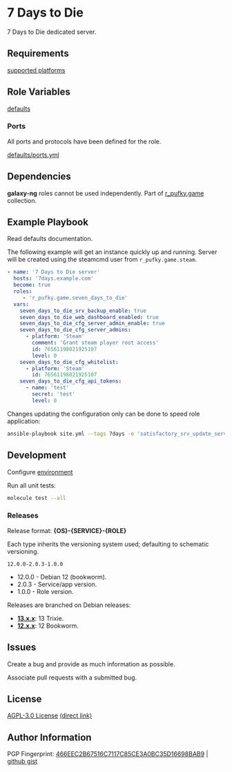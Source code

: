 # 7 Days to Die
7 Days to Die dedicated server.

## Requirements
[supported platforms](https://github.com/r-pufky/ansible_seven_days_to_die/blob/main/meta/main.yml)

## Role Variables
[defaults](https://github.com/r-pufky/ansible_seven_days_to_die/tree/main/defaults/main)

### Ports
All ports and protocols have been defined for the role.

[defaults/ports.yml](https://github.com/r-pufky/ansible_seven_days_to_die/blob/main/defaults/main/ports.yml)

## Dependencies
**galaxy-ng** roles cannot be used independently. Part of
[r_pufky.game](https://github.com/r-pufky/ansible_collection_game) collection.

## Example Playbook
Read defaults documentation.

The following example will get an instance quickly up and running. Server will
be created using the steamcmd user from `r_pufky.game.steam`.
``` yaml
- name: '7 Days to Die server'
  hosts: '7days.example.com'
  become: true
  roles:
     - 'r_pufky.game.seven_days_to_die'
  vars:
    seven_days_to_die_srv_backup_enable: true
    seven_days_to_die_web_dashboard_enabled: true
    seven_days_to_die_cfg_server_admin_enable: true
    seven_days_to_die_cfg_server_admins:
      - platform: 'Steam'
        comment: 'Grant steam player root access'
        id: 76561198021925107
        level: 0
    seven_days_to_die_cfg_whitelist:
      - platform: 'Steam'
        id: 76561198021925107
    seven_days_to_die_cfg_api_tokens:
      - name: 'test'
        secret: 'test'
        level: 0
```

Changes updating the configuration only can be done to speed role application:
``` bash
ansible-playbook site.yml --tags 7days -e 'satisfactory_srv_update_server=false'
```

## Development
Configure [environment](https://github.com/r-pufky/ansible_collection_game/blob/main/docs/dev/environment/README.md)

Run all unit tests:
``` bash
molecule test --all
```

### Releases
Release format: **{OS}-{SERVICE}-{ROLE}**

Each type inherits the versioning system used; defaulting to schematic
versioning.

`12.0.0-2.0.3-1.0.0`

* 12.0.0 - Debian 12 (bookworm).
* 2.0.3 - Service/app version.
* 1.0.0 - Role version.

Releases are branched on Debian releases:

* **[13.x.x](https://github.com/r-pufky/ansible_seven_days_to_die)**: 13 Trixie.
* **[12.x.x](https://github.com/r-pufky/ansible_seven_days_to_die/tree/12.x)**: 12 Bookworm.

## Issues
Create a bug and provide as much information as possible.

Associate pull requests with a submitted bug.

## License
[AGPL-3.0 License](https://www.tldrlegal.com/license/gnu-affero-general-public-license-v3-agpl-3-0)
 [(direct link)](https://github.com/r-pufky/ansible_seven_days_to_die/blob/main/LICENSE)

## Author Information
PGP Fingerprint: [466EEC2B67516C7117C85CE3A0BC35D16698BAB9](https://keys.openpgp.org/vks/v1/by-fingerprint/466EEC2B67516C7117C85CE3A0BC35D16698BAB9)
| [github gist](https://gist.github.com/r-pufky/a8df36977c55b5bb20829267c4c49d22)
